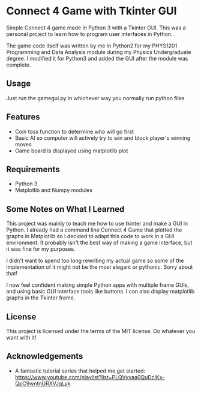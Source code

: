 # Connect 4 Game with Tkinter GUI

Simple Connect 4 game made in Python 3 with a Tkinter GUI. This was a personal project to learn how to program user interfaces in Python.

The game code itself was written by me in Python2 for my PHYS1201 Programming and Data Analysis module during my Physics Undergraduate degree. I modified it for Python3 and added the GUI after the module was complete.

## Usage
Just run the gamegui.py in whichever way you normally run python files

## Features
* Coin toss function to determine who will go first
* Basic AI so computer will actively try to win and block player's winning moves
* Game board is displayed using matplotlib plot

## Requirements
* Python 3
* Matplotlib and Numpy modules

## Some Notes on What I Learned
This project was mainly to teach me how to use tkinter and make a GUI in Python. I already had a command line Connect 4 Game that plotted the graphs in Matplotlib so I decided to adapt this code to work in a GUI environment. It probably isn't the best way of making a game interface, but it was fine for my purposes. 

I didn't want to spend too long rewriting my actual game so some of the implementation of it might not be the most elegant or pythonic. Sorry about that!

I now feel confident making simple Python apps with multiple frame GUIs, and using basic GUI interface tools like buttons. I can also display matplotlib graphs in the Tkinter frame.

## License
This project is licensed under the terms of the MIT license. Do whatever you want with it!

## Acknowledgements

* A fantastic tutorial series that helped me get started: https://www.youtube.com/playlist?list=PLQVvvaa0QuDclKx-QpC9wntnURXVJqLyk

